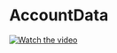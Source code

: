 # AccountData


[![Watch the video]([https://i.imgur.com/vKb2F1B.png)](https://youtu.be/vt5fpE0bzSY](https://github.com/uzairiqbal91/AccountData/blob/master/workspace/AccountData/assets/images/screenshot/recording.mov))
